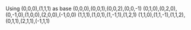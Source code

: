 Using (0,0,0),(1,1,1) as base
(0,0,0),(0,0,1),(0,0,2),(0,0,-1)
(0,1,0),(0,2,0),(0,-1,0),(1,0,0),(2,0,0),(-1,0,0)
(1,1,1),(1,0,1),(1,-1,1),(1,2,1)
(1,1,0),(1,1,-1),(1,1,2),(0,1,1),(2,1,1),(-1,1,1)